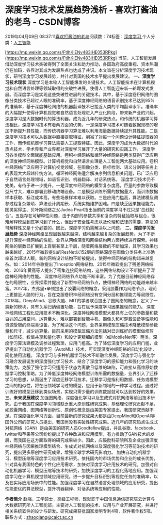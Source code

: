 
# 深度学习技术发展趋势浅析 - 喜欢打酱油的老鸟 - CSDN博客


2019年04月09日 08:37:11[喜欢打酱油的老鸟](https://me.csdn.net/weixin_42137700)阅读数：74标签：[深度学习																](https://so.csdn.net/so/search/s.do?q=深度学习&t=blog)个人分类：[人工智能																](https://blog.csdn.net/weixin_42137700/article/category/7820233)


[https://mp.weixin.qq.com/s/FtIhKiENv483iHE053RPkg](https://mp.weixin.qq.com/s/FtIhKiENv483iHE053RPkg)
当前，人工智能发展借助深度学习技术突破得到了全面关注和助力推动，各国政府高度重视、资本热潮仍在加码，各界对其成为发展热点也达成了共识。本文旨在分析深度学习技术现状，研判深度学习发展趋势，并针对我国的技术水平提出发展建议。
**一、深度学习技术现状**
深度学习是本轮人工智能爆发的关键技术。人工智能技术在计算机视觉和自然语言处理等领域取得的突破性进展，使得人工智能迎来新一轮爆发式发展。而深度学习是实现这些突破性进展的关键技术。其中，基于深度卷积网络的图像分类技术已超过人眼的准确率，基于深度神经网络的语音识别技术已达到95%的准确率，基于深度神经网络的机器翻译技术已接近人类的平均翻译水平。准确率的大幅提升使得计算机视觉和自然语言处理进入产业化阶段，带来新产业的兴起。
深度学习是大数据时代的算法利器，成为近几年的研究热点。和传统的机器学习算法相比，深度学习技术有着两方面的优势。一是深度学习技术可随着数据规模的增加不断提升其性能，而传统机器学习算法难以利用海量数据持续提升其性能。二是深度学习技术可以从数据中直接提取特征，削减了对每一个问题设计特征提取器的工作，而传统机器学习算法需要人工提取特征。因此，深度学习成为大数据时代的热点技术，学术界和产业界都对深度学习展开了大量的研究和实践工作。
深度学习各类模型全面赋能基础应用。卷积神经网络和循环神经网络是两类获得广泛应用的深度神经网络模型。计算机视觉和自然语言处理是人工智能两大基础应用。卷积神经网络广泛应用于计算机视觉领域，在图像分类、目标检测、语义分割等任务上的表现大大超越传统方法。循环神经网络适合解决序列信息相关问题，已广泛应用于自然语言处理领域，如语音识别、机器翻译、对话系统等。
深度学习技术仍不完美，有待于进一步提升。一是深度神经网络的模型复杂度高，巨量的参数导致模型尺寸大，难以部署到移动终端设备。二是模型训练所需的数据量大，而训练数据样本获取、标注成本高，有些场景样本难以获取。三是应用门槛高，算法建模及调参过程复杂繁琐、算法设计周期长、系统实施维护困难。四是缺乏因果推理能力，图灵奖得主、贝叶斯网络之父Judea Pearl指出当前的深度学习不过只是“曲线拟合”。五是存在可解释性问题，由于内部的参数共享和复杂的特征抽取与组合，很难解释模型到底学习到了什么，但出于安全性考虑以及伦理和法律的需要，算法的可解释性又是十分必要的。因此，深度学习仍需解决以上问题。
**二、深度学习发展趋势**
深度神经网络呈现层数越来越深，结构越来越复杂的发展趋势。为了不断提升深度神经网络的性能，业界从网络深度和网络结构两方面持续进行探索。神经网络的层数已扩展到上百层甚至上千层，随着网络层数的不断加深，其学习效果也越来越好，2015年微软提出的ResNet以152层的网络深度在图像分类任务上准确率首次超过人眼。新的网络设计结构不断被提出，使得神经网络的结构越来越复杂。如：2014年谷歌提出了Inception网络结构、2015年微软提出了残差网络结构、2016年黄高等人提出了密集连接网络结构，这些网络结构设计不断提升了深度神经网络的性能。
深度神经网络节点功能不断丰富。为了克服目前神经网络存在的局限性，业界探索并提出了新型神经网络节点，使得神经网络的功能越来越丰富。2017年，杰弗里•辛顿提出了胶囊网络的概念，采用胶囊作为网络节点，理论上更接近人脑的行为，旨在克服卷积神经网络没有空间分层和推理能力等局限性。2018年，DeepMind、谷歌大脑、MIT的学者联合提出了图网络的概念，定义了一类新的模块，具有关系归纳偏置功能，旨在赋予深度学习因果推理的能力。
深度神经网络工程化应用技术不断深化。深度神经网络模型大都具有上亿的参数量和数百兆的占用空间，运算量大，难以部署到智能手机、摄像头和可穿戴设备等性能和资源受限的终端类设备。为了解决这个问题，业界采用模型压缩技术降低模型参数量和尺寸，减少运算量。目前采用的模型压缩方法包括对已训练好的模型做修剪（如剪枝、权值共享和量化等）和设计更精细的模型（如MobileNet等）两类。深度学习算法建模及调参过程繁琐，应用门槛高。为了降低深度学习的应用门槛，业界提出了自动化机器学习（AutoML）技术，可实现深度神经网络的自动化设计，简化使用流程。
深度学习与多种机器学习技术不断融合发展。深度学习与强化学习融合发展诞生的深度强化学习技术，结合了深度学习的感知能力和强化学习的决策能力，克服了强化学习只适用于状态为离散且低维的缺陷，可直接从高维原始数据学习控制策略。为了降低深度神经网络模型训练所需的数据量，业界引入了迁移学习的思想，从而诞生了深度迁移学习技术。迁移学习是指利用数据、任务或模型之间的相似性，将在旧领域学习过的模型，应用于新领域的一种学习过程。通过将训练好的模型迁移到类似场景，实现只需少量的训练数据就可以达到较好的效果。
**三、未来发展建议**
加强图网络、深度强化学习以及生成式对抗网络等前沿技术研究。由于我国在深度学习领域缺乏重大原创性研究成果，基础理论研究贡献不足，如胶囊网络、图网络等创新性、原创性概念是由美国专家提出，我国研究贡献不足。在深度强化学习方面，目前最新的研究成果大都是由DeepMind和OpenAI等国外公司的研究人员提出，我国尚没有突破性研究成果。近几年的研究热点生成式对抗网络（GAN）是由美国的研究人员Goodfellow提出，并且谷歌、facebook、twitter和苹果等公司纷纷提出了各种改进和应用模型，有力推动了GAN技术的发展，而我国在这方面取得的研究成果较少。因此，应鼓励科研院所及企业加强深度神经网络与因果推理模型结合、生成式对抗网络以及深度强化学习等前沿技术的研究，提出更多原创性研究成果，增强全球学术研究影响力。
加快自动化机器学习、模型压缩等深度学习应用技术研究。依托国内的市场优势和企业的成长优势，针对具有我国特色的个性化应用需求，加快对深度学习应用技术的研究。加强对自动化机器学习、模型压缩等技术的研究，加快深度学习的工程化落地应用。加强深度学习在计算机视觉领域应用研究，进一步提升目标识别等视觉任务的准确率，以及在实际应用场景中的性能。加强深度学习在自然语言处理领域的应用研究，提出性能更优的算法模型，提升机器翻译、对话系统等应用的性能。

**作者简介**
赵强，工学硕士，高级工程师，现就职于中国信息通信研究院云计算与大数据研究所人工智能部。主要对人工智能的技术、应用与产业开展研究，并进行相关系统软件的设计与研发。研究成果获批国家发明专利4项，软件著作权5项。
联系方式：zhaoqiang@caict.ac.cn

